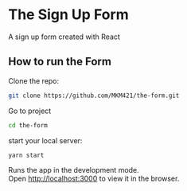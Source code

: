 # The Sign Up Form
A sign up form created with React

## How to run the Form
Clone the repo:
```bash
git clone https://github.com/MKM421/the-form.git
```
Go to project
```bash
cd the-form
```
start your local server:
```bash
yarn start
```
Runs the app in the development mode.\
Open [http://localhost:3000](http://localhost:3000) to view it in the browser.
